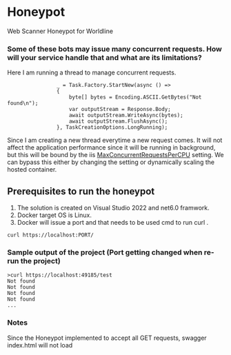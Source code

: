 # Honeypot
Web Scanner Honeypot for Worldline

### Some of these bots may issue many concurrent requests. How will your service handle that and what are its limitations?
Here I am running a thread to manage concurrent requests. 
```
                _ = Task.Factory.StartNew(async () =>
                {
                    byte[] bytes = Encoding.ASCII.GetBytes("Not found\n");
                    var outputStream = Response.Body;
                    await outputStream.WriteAsync(bytes);
                    await outputStream.FlushAsync();
                }, TaskCreationOptions.LongRunning);
```
Since I am creating a new thread everytime a new request comes. It will not affect the application performance since it will be running in background, but this will be bound by the iis [MaxConcurrentRequestsPerCPU](https://docs.microsoft.com/en-us/dotnet/framework/configure-apps/file-schema/web/applicationpool-element-web-settings) setting. We can bypass this either by changing the setting or dynamically scaling the hosted container.

## Prerequisites to run the honeypot
1. The solution is created on Visual Studio 2022 and net6.0 framwork.
1. Docker target OS is Linux.
1. Docker will issue a port and that needs to be used cmd to run curl .
```
curl https://localhost:PORT/
```

### Sample output of the project (Port getting changed when re-run the project)
```
>curl https://localhost:49185/test
Not found
Not found
Not found
Not found
...
```

### Notes
Since the Honeypot implemented to accept all GET requests, swagger index.html will not load
